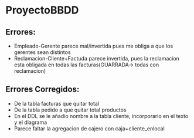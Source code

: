 # ProyectoBBDD

## Errores:
- Empleado-Gerente parece mal/invertida pues me obliga a que los gerentes sean distintos
- Reclamacion-Cliente+Factuda parece invertida, pues la reclamacion esta obligada en todas las facturas(GUARRADA-> todas con reclamacion)
  
## Errores Corregidos:
- De la tabla facturas que quitar total
- De la tabla pedido a que quitar total productos
- En el DDL se le añadio nombre a la tabla cliente, incorporarlo en el texto y el diagrama
- Parece faltar la agregacion de cajero con caja+cliente_enlocal
